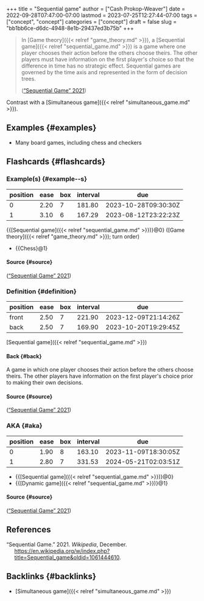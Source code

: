 +++
title = "Sequential game"
author = ["Cash Prokop-Weaver"]
date = 2022-09-28T07:47:00-07:00
lastmod = 2023-07-25T12:27:44-07:00
tags = ["concept", "concept"]
categories = ["concept"]
draft = false
slug = "bb1bb6ce-d6dc-4948-8e1b-29437ed3b75b"
+++

> In [Game theory]({{< relref "game_theory.md" >}}), a [Sequential game]({{< relref "sequential_game.md" >}}) is a game where one player chooses their action before the others choose theirs. The other players must have information on the first player's choice so that the difference in time has no strategic effect. Sequential games are governed by the time axis and represented in the form of decision trees.
>
> (<a href="#citeproc_bib_item_1">“Sequential Game” 2021</a>)

Contrast with a [Simultaneous game]({{< relref "simultaneous_game.md" >}}).


## Examples {#examples}

-   Many board games, including chess and checkers


## Flashcards {#flashcards}


### Example(s) {#example--s}

| position | ease | box | interval | due                  |
|----------|------|-----|----------|----------------------|
| 0        | 2.20 | 7   | 181.80   | 2023-10-28T09:30:30Z |
| 1        | 3.10 | 6   | 167.29   | 2023-08-12T23:22:23Z |

{{[Sequential game]({{< relref "sequential_game.md" >}})}@0} ([Game theory]({{< relref "game_theory.md" >}}); turn order)

-   {{Chess}@1}


#### Source {#source}

(<a href="#citeproc_bib_item_1">“Sequential Game” 2021</a>)


### Definition {#definition}

| position | ease | box | interval | due                  |
|----------|------|-----|----------|----------------------|
| front    | 2.50 | 7   | 221.90   | 2023-12-09T21:14:26Z |
| back     | 2.50 | 7   | 169.90   | 2023-10-20T19:29:45Z |

[Sequential game]({{< relref "sequential_game.md" >}})


#### Back {#back}

A game in which one player chooses their action before the others choose theirs. The other players have information on the first player's choice prior to making their own decisions.


#### Source {#source}

(<a href="#citeproc_bib_item_1">“Sequential Game” 2021</a>)


### AKA {#aka}

| position | ease | box | interval | due                  |
|----------|------|-----|----------|----------------------|
| 0        | 1.90 | 8   | 163.10   | 2023-11-09T18:30:05Z |
| 1        | 2.80 | 7   | 331.53   | 2024-05-21T02:03:51Z |

-   {{[Sequential game]({{< relref "sequential_game.md" >}})}@0}
-   {{[Dynamic game]({{< relref "sequential_game.md" >}})}@1}


#### Source {#source}

(<a href="#citeproc_bib_item_1">“Sequential Game” 2021</a>)

## References

<style>.csl-entry{text-indent: -1.5em; margin-left: 1.5em;}</style><div class="csl-bib-body">
  <div class="csl-entry"><a id="citeproc_bib_item_1"></a>“Sequential Game.” 2021. <i>Wikipedia</i>, December. <a href="https://en.wikipedia.org/w/index.php?title=Sequential_game&oldid=1061444610">https://en.wikipedia.org/w/index.php?title=Sequential_game&#38;oldid=1061444610</a>.</div>
</div>


## Backlinks {#backlinks}

-   [Simultaneous game]({{< relref "simultaneous_game.md" >}})
